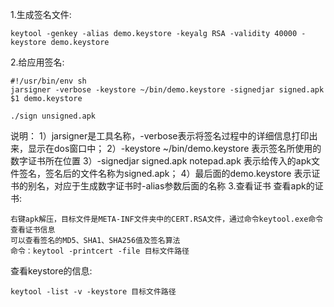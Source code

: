 1.生成签名文件:
```
keytool -genkey -alias demo.keystore -keyalg RSA -validity 40000 -keystore demo.keystore
```
2.给应用签名:
```
#!/usr/bin/env sh
jarsigner -verbose -keystore ~/bin/demo.keystore -signedjar signed.apk $1 demo.keystore

./sign unsigned.apk
```
说明：
      1）jarsigner是工具名称，-verbose表示将签名过程中的详细信息打印出来，显示在dos窗口中；
      2）-keystore ~/bin/demo.keystore 表示签名所使用的数字证书所在位置
      3）-signedjar signed.apk notepad.apk 表示给传入的apk文件签名，签名后的文件名称为signed.apk；
      4）最后面的demo.keystore 表示证书的别名，对应于生成数字证书时-alias参数后面的名称
3.查看证书
查看apk的证书:
```
右键apk解压，目标文件是META-INF文件夹中的CERT.RSA文件，通过命令keytool.exe命令查看证书信息
可以查看签名的MD5、SHA1、SHA256值及签名算法
命令：keytool -printcert -file 目标文件路径
```
查看keystore的信息:
```
keytool -list -v -keystore 目标文件路径
```
